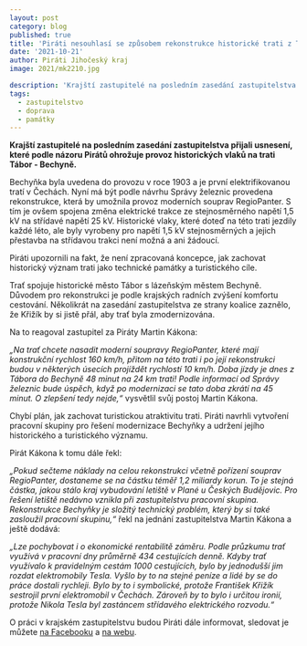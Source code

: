```yaml
---
layout: post
category: blog
published: true
title: 'Piráti nesouhlasí se způsobem rekonstrukce historické trati z Tábora do Bechyně. Na jednání krajského zastupitelstva hlasovali proti'
date: '2021-10-21'
author: Piráti Jihočeský kraj
image: 2021/mk2210.jpg

description: 'Krajští zastupitelé na posledním zasedání zastupitelstva přijali usnesení, které podle názoru Pirátů ohrožuje provoz historických vlaků na trati Tábor - Bechyně.'
tags:
  - zastupitelstvo
  - doprava
  - památky
---
```

**Krajští zastupitelé na posledním zasedání zastupitelstva přijali usnesení, které podle názoru Pirátů ohrožuje provoz historických vlaků na trati Tábor - Bechyně.**

Bechyňka byla uvedena do provozu v roce 1903 a je první elektrifikovanou tratí v Čechách. Nyní má být podle návrhu Správy železnic provedena rekonstrukce, která by umožnila provoz moderních souprav RegioPanter. S tím je ovšem spojena změna elektrické trakce ze stejnosměrného napětí 1,5 kV na střídavé napětí 25 kV. Historické vlaky, které doteď na této trati jezdily každé léto, ale byly vyrobeny pro napětí 1,5 kV stejnosměrných a jejich přestavba na střídavou trakci není možná a ani žádoucí.

Piráti upozornili na fakt, že není zpracovaná koncepce, jak zachovat historický význam trati jako technické památky a turistického cíle.

Trať spojuje historické město Tábor s lázeňským městem Bechyně. Důvodem pro rekonstrukci je podle krajských radních zvýšení komfortu cestování. Několikrát na zasedání zastupitelstva ze strany koalice zaznělo, že Křižík by si jistě přál, aby trať byla zmodernizována.

Na to reagoval zastupitel za Piráty Martin Kákona: 

*„Na trať chcete nasadit moderní soupravy RegioPanter, které mají konstrukční rychlost 160 km/h, přitom na této trati i po její rekonstrukci budou v některých úsecích projíždět rychlostí 10 km/h. Doba jízdy je dnes z Tábora do Bechyně 48 minut na 24 km trati! Podle informací od Správy železnic bude úspěch, když po modernizaci se tato doba zkrátí na 45 minut. O zlepšení tedy nejde,“* vysvětlil svůj postoj Martin Kákona.

Chybí plán, jak zachovat turistickou atraktivitu trati. Piráti navrhli vytvoření pracovní skupiny pro řešení modernizace Bechyňky a udržení jejího historického a turistického významu.

Pirát Kákona k tomu dále řekl: 

*„Pokud sečteme náklady na celou rekonstrukci včetně pořízení souprav RegioPanter, dostaneme se na částku téměř 1,2 miliardy korun. To je stejná částka, jakou stálo kraj vybudování letiště v Plané u Českých Budějovic. Pro řešení letiště nedávno vznikla při zastupitelstvu pracovní skupina. Rekonstrukce Bechyňky je složitý technický problém, který by si také zasloužil pracovní skupinu,“* řekl na jednání zastupitelstva Martin Kákona a ještě dodává:

*„Lze pochybovat i o ekonomické rentabilitě záměru. Podle průzkumu trať využívá v pracovní dny průměrně 434 cestujících denně. Kdyby trať využívalo k pravidelným cestám 1000 cestujících, bylo by jednodušší jim rozdat elektromobily Tesla. Vyšlo by to na stejné peníze a lidé by se do práce dostali rychleji. Bylo by to i symbolické, protože František Křižík sestrojil první elektromobil v Čechách. Zároveň by to bylo i určitou ironií, protože Nikola Tesla byl zastáncem střídavého elektrického rozvodu.“*

O práci v krajském zastupitelstvu budou Piráti dále informovat, sledovat je můžete [na Facebooku](https://www.facebook.com/pirati.jck) a 
[na webu](https://jihocesky.pirati.cz/).
